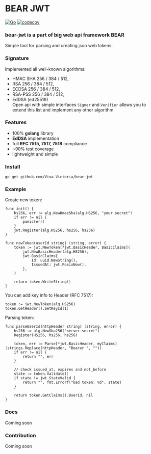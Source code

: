 # BEAR JWT 
[![Go](https://github.com/Viva-Victoria/bear-jwt/actions/workflows/go.yaml/badge.svg)](https://github.com/Viva-Victoria/bear-jwt/actions/workflows/go.yaml)
[![codecov](https://codecov.io/gh/Viva-Victoria/bear-jwt/branch/master/graph/badge.svg?token=IelspWAvBc)](https://codecov.io/gh/Viva-Victoria/bear-jwt)

### bear-jwt is a part of big web api framework BEAR
Simple tool for parsing and creating json web tokens. 

### Signature  
Implemented all well-known algorithms:  
- HMAC SHA 256 / 384 / 512,  
- RSA 256 / 384 / 512,  
- ECDSA 256 / 384 / 512,  
- RSA-PSS 256 / 384 / 512,  
- EdDSA (ed25519)  
Open api with simple interfaces `Signer` and `Verifier` allows you to extend this list and
implement any other algorithm.

### Features
- 100% **golang** library
- **EdDSA** implementation
- full **RFC 7515, 7517, 7518** compliance
- ~90% test coverage
- lightweight and simple

### Install
`go get github.com/Viva-Victoria/bear-jwt`

### Example
Create new token:
```golang
func init() {
	hs256, err := alg.NewHmacSha(alg.HS256, "your secret")
	if err != nil {
		panic(err)
	}
	jwt.Register(alg.HS256, hs256, hs256)
}

func newToken(userId string) (string, error) {
    token := jwt.NewToken[*jwt.BasicHeader, BasicClaims](
		jwt.NewBasicHeader(alg.HS256), 
		jwt.BasicClaims{
		    Id: uuid.NewString(),
		    IssuedAt: jwt.PosixNow(),
        },
    )
    
    return token.WriteString()
}
```
You can add key info to Header (RFC 7517):
```golang
token := jwt.NewToken(alg.HS256)
token.GetHeader().SetKeyId(1)
```

Parsing token:
```golang
func parseUserId(httpHeader string) (string, error) {
    hs256 := alg.NewSha256("server-secret")
    Register(HS256, hs256, hs256)
    
    token, err := Parse[*jwt.BasicHeader, myClaims](strings.Replace(httpHeader, "Bearer ", ""))
    if err != nil {
        return "", err
    }
	
    // check issued_at, expires and not_before
    state := token.Validate()
    if state != jwt.StateValid {
        return "", fmt.Errorf("bad token: %d", state)
    }
	
    return token.GetClaims().UserId, nil
}
```

### Docs 
Coming soon

### Contribution
Coming soon
